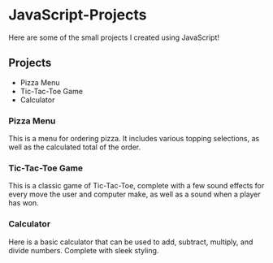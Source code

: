 # JavaScript-Projects
Here are some of the small projects I created using JavaScript!

## Projects

- Pizza Menu
- Tic-Tac-Toe Game
- Calculator

### Pizza Menu
This is a menu for ordering pizza. It includes various topping selections, as well as the calculated total of the order.

### Tic-Tac-Toe Game
This is a classic game of Tic-Tac-Toe, complete with a few sound effects for every move the user and computer make, as well as a sound when a player has won. 

### Calculator
Here is a basic calculator that can be used to add, subtract, multiply, and divide numbers. Complete with sleek styling.
